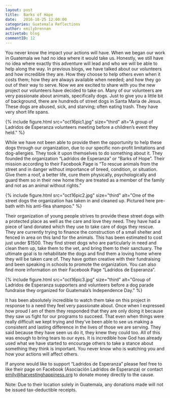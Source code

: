 ```yaml
---
layout: post
title:  Barks of Hope
date:   2016-10-25 12:00:00
categories: Guatemala Reflections
author: emilybrennan
activetab: blog
commentID: 12
---
```


You never know the impact your actions will have. When we began our work in Guatemala we had no idea where it would take us. Honestly, we still have no idea where exactly this adventure will lead and who we will be able to help along the way. In previous blogs, we have talked about our volunteers and how incredible they are. How they choose to help others even when it costs them; how they are always available when needed; and how they go out of their way to serve. Now we are excited to share with you the new project our volunteers have decided to take on. Many of our volunteers are very passionate about animals, specifically dogs. Just to give you a little bit of background, there are hundreds of street dogs in Santa Maria de Jesus. These dogs are abused, sick, and starving; often eating trash. They have very short life spans. 

{% include figure.html src="oct16pic1.jpg" size="third" alt="A group of Ladridos de Esperanza volunteers meeting before a children’s event they held." %}

While we have not been able to provide them the opportunity to help these dogs through our organization, due to our specific non-profit limitations and dog-allergies. They took it upon themselves to do something about it. They founded the organization “Ladridos de Esperanza” or “Barks of Hope”. Their mission according to their Facebook Page is “To rescue animals from the street and in danger without importance of breed, condition, or situation. Give them a roof, a better life, cure them physically, psychologically and guard them so in their new home they are treated as a member of the family and not as an animal without rights.”

{% include figure.html src="oct16pic2.jpg" size="third" alt="One of the street dogs the organization has taken in and cleaned up. Pictured here pre-bath with his anti-flea shampoo." %}

Their organization of young people strives to provide these street dogs with a protected place as well as the care and love they need. They have had a piece of land donated which they use to take care of dogs they rescue. They are currently trying to finance the construction of a small shelter and fenced in area on this land for the animals. This has been estimated to cost just under $1500. They find street dogs who are particularly in need and clean them up, take them to the vet, and bring them to their sanctuary. The ultimate goal is to rehabilitate the dogs and find them a loving home where they will be taken care of. They have gotten creative with their fundraising and been speaking in schools to promote the organization. You can also find more information on their Facebook Page “Ladridos de Esperanza”.

{% include figure.html src="oct16pic3.jpg" size="third" alt="Group of Ladridos de Esperanza supporters and volunteers before a dog parade fundraise they organized for Guatemala’s Independence Day." %}

It has been absolutely incredible to watch them take on this project in response to a need they feel very passionate about. Once when I expressed how proud I am of them they responded that they are only doing it because they saw us fight for our programs to succeed. That even when things were really difficult we kept trying and they’ve been able to see us making a consistent and lasting difference in the lives of those we are serving. They said because they have seen us do it, they knew they could too. All of this was enough to bring tears to our eyes. It is incredible how God has already used what we have started to encourage others to take a stance about something they think is important. You never know who is watching you and how your actions will affect others. 

If anyone would like to support “Ladridos de Esperanza” please feel free to like their page on Facebook (Asociación Ladridos de Esperanza) or contact emily@harvestinghappiness.org to donate money directly to the cause. 

Note: Due to their location solely in Guatemala, any donations made will not be issued tax-deductible receipts. 
